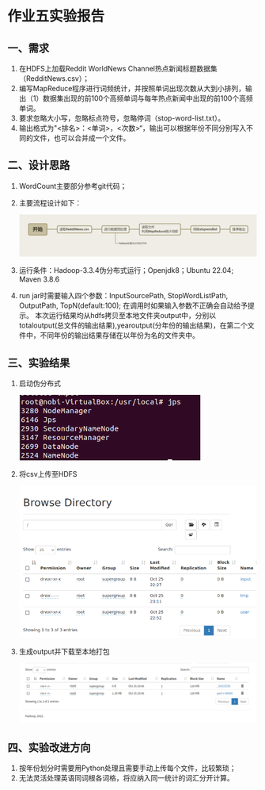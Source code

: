 # 作业五实验报告

## 一、需求

1. 在HDFS上加载Reddit WorldNews Channel热点新闻标题数据集（RedditNews.csv）；
2. 编写MapReduce程序进行词频统计，并按照单词出现次数从大到小排列，输出（1）数据集出现的前100个高频单词与每年热点新闻中出现的前100个高频单词。
3. 要求忽略大小写，忽略标点符号，忽略停词（stop-word-list.txt）。
4. 输出格式为"<排名>：<单词>，<次数>“，输出可以根据年份不同分别写入不同的文件，也可以合并成一个文件。

## 二、设计思路

1. WordCount主要部分参考git代码；

2. 主要流程设计如下：

   ![处理流程](img/处理流程.png)

3. 运行条件：Hadoop-3.3.4伪分布式运行；Openjdk8；Ubuntu 22.04; Maven 3.8.6

4. run jar时需要输入四个参数：InputSourcePath, StopWordListPath, OutputPath, TopN(default:100); 在调用时如果输入参数不正确会自动给予提示。
   本次运行结果均从hdfs拷贝至本地文件夹output中，分别以totaloutput(总文件的输出结果),yearoutput(分年份的输出结果)，在第二个文件中，不同年份的输出结果存储在以年份为名的文件夹中。


## 三、实验结果

1. 启动伪分布式

   ![image-20221105165110964](img/image-20221105165110964.png)

2. 将csv上传至HDFS

   ![image-20221105165152308](img/image-20221105165152308.png)

3. 生成output并下载至本地打包

   ![image-20221105172604083](img/image-20221105172604083.png)

## 四、实验改进方向

1. 按年份划分时需要用Python处理且需要手动上传每个文件，比较繁琐；
2. 无法灵活处理英语同词根各词格，将应纳入同一统计的词汇分开计算。